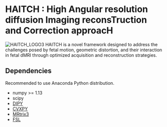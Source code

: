 
# HAITCH : High Angular resolution diffusion Imaging reconsTruction and Correction approacH
![HAITCH_LOGO3](https://github.com/H-Snoussi/HAITCH/assets/20087558/cd0ff070-8e78-49b6-b3f5-3dae949c793c) HAITCH is a novel framework designed to address the challenges posed by fetal motion, geometric distortion, and their interaction in fetal dMRI through optimized acquisition and reconstruction strategies.


## Dependencies
Recommended to use Anaconda Python distribution.
- numpy >= 1.13
- scipy
- [DIPY](https://dipy.org/)
- [CVXPY](http://www.cvxpy.org/)
- [MRtrix3](https://www.mrtrix.org/)
- [FSL](https://fsl.fmrib.ox.ac.uk/fsl/fslwiki/FslInstallation)
